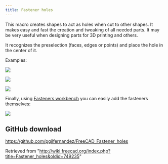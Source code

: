 ```yaml
---
title: Fastener holes
---
```


This macro creates shapes to act as holes when cut to other shapes. It makes easy and fast the creation and tweaking of all needed parts.
It may be very useful when designing parts for 3D printing and others.

It recognizes the preselection (faces, edges or points) and place the hole in the center of it.

Examples:

![](/images/Fastener_holes_1.jpeg)

![](/images/Fastener_holes_2.jpeg)

![](/images/Fastener_holes_3.jpeg)

Finally, using [Fasteners workbench](https://www.freecadweb.org/wiki/Fasteners_Workbench) you can easily add the fasteners themselves:

![](/images/Fastener_holes_4.jpeg)

## GitHub download

<https://github.com/pgilfernandez/FreeCAD_Fastener_holes>

Retrieved from "<http://wiki.freecad.org/index.php?title=Fastener_holes&oldid=749235>"
